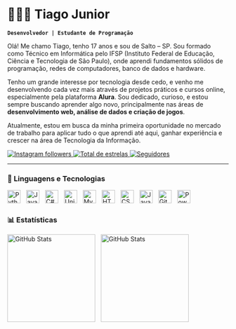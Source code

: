 # 👩🏻‍💻 Tiago Junior

**`Desenvolvedor | Estudante de Programação`**

Olá! Me chamo Tiago, tenho 17 anos e sou de Salto – SP. Sou formado como Técnico em Informática pelo IFSP (Instituto Federal de Educação, Ciência e Tecnologia de São Paulo), onde aprendi fundamentos sólidos de programação, redes de computadores, banco de dados e hardware.

Tenho um grande interesse por tecnologia desde cedo, e venho me desenvolvendo cada vez mais através de projetos práticos e cursos online, especialmente pela plataforma **Alura**. Sou dedicado, curioso, e estou sempre buscando aprender algo novo, principalmente nas áreas de **desenvolvimento web, análise de dados e criação de jogos**.

Atualmente, estou em busca da minha primeira oportunidade no mercado de trabalho para aplicar tudo o que aprendi até aqui, ganhar experiência e crescer na área de Tecnologia da Informação.



<p align="left">
  <a href="https://www.instagram.com/ribeiromoreirajr.tiago" target="_blank" rel="noopener noreferrer">
    <img
      alt="Instagram followers"
      title="Me siga no Instagram"
      src="https://custom-icon-badges.demolab.com/badge/Instagram-424%20seguidores-9B2A82?logo=instagram&logoColor=white&style=for-the-badge&labelColor=9B2A82"
    />
  </a>
    </a> 
    <a href="https://github.com/Tiago-Ribeiro-Moreira-Junior?tab=repositories&sort=stargazers">
        <img 
            alt="Total de estrelas" 
            title="Total de estrelas GitHub" 
            src="https://custom-icon-badges.demolab.com/github/stars/Tiago-Ribeiro-Moreira-Junior?color=55960c&style=for-the-badge&labelColor=488207&logo=star&label=estrelas"
        />
    </a>
    <a href="https://github.com/Tiago-Ribeiro-Moreira-Junior?tab=followers">
        <img 
            alt="Seguidores" 
            title="Me siga no GitHub" 
            src="https://custom-icon-badges.demolab.com/github/followers/Tiago-Ribeiro-Moreira-Junior?color=236ad3&labelColor=1155ba&style=for-the-badge&logo=github&label=Seguidores&logoColor=white"
        />
    </a>
</p>

---

### 🤖 Linguagens e Tecnologias

<img align="left" alt="Python" width="30px" style="padding-right: 10px;" src="https://cdn.jsdelivr.net/gh/devicons/devicon/icons/python/python-original.svg"/>

<img align="left" alt="Java" width="30px" style="padding-right: 10px;" src="https://cdn.jsdelivr.net/gh/devicons/devicon/icons/java/java-original.svg"/>

<img align="left" alt="C#" width="30px" style="padding-right: 10px;" src="https://cdn.jsdelivr.net/gh/devicons/devicon/icons/csharp/csharp-original.svg"/>

<img align="left" alt="Unity" width="30px" style="padding-right: 10px;" src="https://cdn.jsdelivr.net/gh/devicons/devicon/icons/unity/unity-original.svg"/>

<img align="left" alt="MySQL" width="30px" style="padding-right: 10px;" src="https://cdn.jsdelivr.net/gh/devicons/devicon/icons/mysql/mysql-original.svg"/>

<img align="left" alt="HTML" width="30px" style="padding-right: 10px;" src="https://cdn.jsdelivr.net/gh/devicons/devicon/icons/html5/html5-original.svg"/>

<img align="left" alt="CSS" width="30px" style="padding-right: 10px;" src="https://cdn.jsdelivr.net/gh/devicons/devicon/icons/css3/css3-original.svg"/>

<img align="left" alt="JavaScript" width="30px" style="padding-right: 10px;" src="https://cdn.jsdelivr.net/gh/devicons/devicon/icons/javascript/javascript-original.svg"/>

<img align="left" alt="Git" width="30px" style="padding-right: 10px;" src="https://cdn.jsdelivr.net/gh/devicons/devicon/icons/git/git-original.svg"/>

<img align="left" alt="Power BI" width="30px" style="padding-right: 10px;" src="https://upload.wikimedia.org/wikipedia/commons/c/cf/New_Power_BI_Logo.svg"/>

<br/>
<br/>

### 📊 Estatísticas

<p>
  <img 
    align="left" 
    alt="GitHub Stats" 
    height="200" 
    style="padding-right: 10px;" 
    src="https://github-readme-stats.vercel.app/api?username=Tiago-Ribeiro-Moreira-Junior&show_icons=true&theme=tokyonight&include_all_commits=true&locale=pt-br" 
  />

<img 
      align="left" 
      alt="GitHub Stats" 
      height="200" 
      src="https://github-readme-stats.vercel.app/api/top-langs/?username=larissakich&theme=tokyonight&layout=compact&custom_title=Tecnologias&langs_count=9" 
  />

</p>
